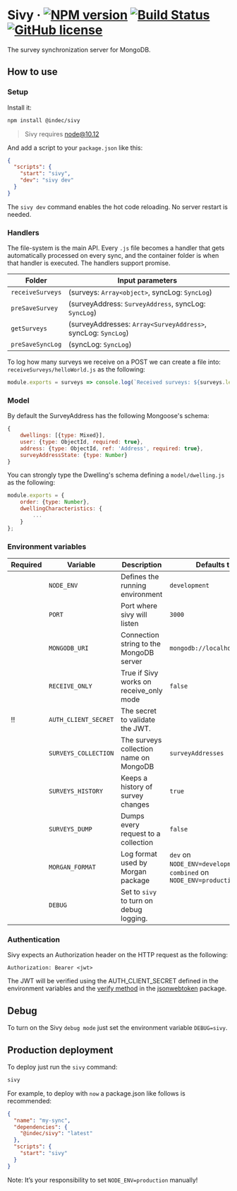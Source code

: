 # Sivy  &middot; [![NPM version](https://img.shields.io/npm/v/@indec/sivy.svg)](https://www.npmjs.com/package/@indec/sivy) [![Build Status](https://travis-ci.org/indec-it/sivy.svg?branch=master)](https://travis-ci.org/indec-it/sivy) [![GitHub license](https://img.shields.io/badge/license-MIT-blue.svg)](https://github.com/indec-it/sivy/blob/master/LICENSE)

The survey synchronization server for MongoDB.

## How to use

### Setup

Install it:

```bash
npm install @indec/sivy
```

> Sivy requires node@10.12

And add a script to your `package.json` like this:

```json
{
  "scripts": {
    "start": "sivy",
    "dev": "sivy dev"
  }
}
```

The `sivy dev` command enables the hot code reloading. No server restart is needed.

### Handlers

The file-system is the main API. Every `.js` file becomes a handler that gets automatically processed on every sync, and the container folder is when that handler is executed. The handlers support promise.

| Folder           | Input parameters                                               |
|------------------|----------------------------------------------------------------|
| `receiveSurveys` | (surveys: `Array<object>`, syncLog: `SyncLog`)                 |
| `preSaveSurvey`  | (surveyAddress: `SurveyAddress`, syncLog: `SyncLog`)           |
| `getSurveys`     | (surveyAddresses: `Array<SurveyAddress>`, syncLog: `SyncLog`)  |
| `preSaveSyncLog` | (syncLog: `SyncLog`)                                           |

To log how many surveys we receive on a POST we can create a file into: `receiveSurveys/helloWorld.js` as the following:

```js
module.exports = surveys => console.log(`Received surveys: ${surveys.length}`);
```

### Model

By default the SurveyAddress has the following Mongoose's schema:

```js
{
    dwellings: [{type: Mixed}],
    user: {type: ObjectId, required: true},
    address: {type: ObjectId, ref: 'Address', required: true},
    surveyAddressState: {type: Number}
}
```

You can strongly type the Dwelling's schema defining a `model/dwelling.js` as the following:

```js
module.exports = {
    order: {type: Number},
    dwellingCharacteristics: {
        ...
    }
};

```

### Environment variables

| Required   | Variable             | Description                             | Defaults to                 |
|------------|----------------------|-----------------------------------------|-----------------------------|
|            | `NODE_ENV`           | Defines the running environment         | `development`               |
|            | `PORT`               | Port where sivy will listen             | `3000`                      |
|            | `MONGODB_URI`        | Connection string to the MongoDB server | `mongodb://localhost:27017` |
|            | `RECEIVE_ONLY`       | True if Sivy works on receive_only mode | `false`                     |
| :bangbang: | `AUTH_CLIENT_SECRET` | The secret to validate the JWT.         |                             |
|            | `SURVEYS_COLLECTION` | The surveys collection name on MongoDB  | `surveyAddresses`           |
|            | `SURVEYS_HISTORY`    | Keeps a history of survey changes       | `true`                      |
|            | `SURVEYS_DUMP`       | Dumps every request to a collection     | `false`                     |
|            | `MORGAN_FORMAT`      | Log format used by Morgan package       | `dev` on `NODE_ENV=development`, `combined` on `NODE_ENV=production` |
|            | `DEBUG`              | Set to `sivy` to turn on debug logging. |                             |

### Authentication

Sivy expects an Authorization header on the HTTP request as the following:

```
Authorization: Bearer <jwt>
```

The JWT will be verified using the AUTH_CLIENT_SECRET defined in the environment variables and the [verify method](https://github.com/auth0/node-jsonwebtoken#jwtverifytoken-secretorpublickey-options-callback) in the [jsonwebtoken](https://www.npmjs.com/package/jsonwebtoken) package.

## Debug

To turn on the Sivy `debug mode` just set the environment variable `DEBUG=sivy`.

## Production deployment

To deploy just run the `sivy` command:

```bash
sivy
```

For example, to deploy with `now` a package.json like follows is recommended:

```json
{
  "name": "my-sync",
  "dependencies": {
    "@indec/sivy": "latest"
  },
  "scripts": {
    "start": "sivy"
  }
}
```

Note: It’s your responsibility to set `NODE_ENV=production` manually!
